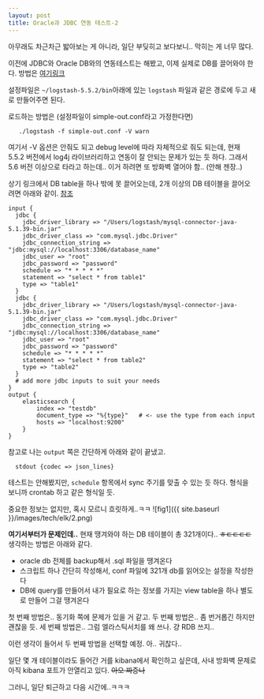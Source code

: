 ```yaml
---
layout: post
title: Oracle과 JDBC 연동 테스트-2
---
```


아무래도 차근차근 밟아보는 게 아니라, 일단 부딪히고 보다보니.. 막히는 게 너무 많다.

이전에 JDBC와 Oracle DB와의 연동테스트는 해봤고, 이제 실제로 DB를 끌어와야 한다. 방법은 [여기링크](https://discuss.elastic.co/t/logstash-jdbc-input-oracle-settings/26996)

설정파일은 ```~/logstash-5.5.2/bin```아래에 있는 ```logstash``` 파일과 같은 경로에 두고 새로 만들어주면 된다.

로드하는 방법은 (설정파일이 simple-out.conf라고 가정한다면)
```
   ./logstash -f simple-out.conf -V warn
```

여기서 -V 옵션은 안줘도 되고 debug level에 따라 자체적으로 줘도 되는데, 현재 5.5.2 버전에서 log4j 라이브러리하고 연동이 잘 안되는 문제가 있는 듯 하다. 그래서 5.6 버전 이상으로 타라고 하는데.. 이거 하려면 또 방화벽 열어야 함.. (안해 젠장..)

상기 링크에서 DB table을 하나 밖에 못 끌어오는데, 2개 이상의 DB 테이블을 끌어오려면 아래와 같이. [참조](https://stackoverflow.com/questions/37613611/multiple-inputs-on-logstash-jdbc)

```
input {
  jdbc {
    jdbc_driver_library => "/Users/logstash/mysql-connector-java-5.1.39-bin.jar"
    jdbc_driver_class => "com.mysql.jdbc.Driver"
    jdbc_connection_string => "jdbc:mysql://localhost:3306/database_name"
    jdbc_user => "root"
    jdbc_password => "password"
    schedule => "* * * * *"
    statement => "select * from table1"
    type => "table1"
  }
  jdbc {
    jdbc_driver_library => "/Users/logstash/mysql-connector-java-5.1.39-bin.jar"
    jdbc_driver_class => "com.mysql.jdbc.Driver"
    jdbc_connection_string => "jdbc:mysql://localhost:3306/database_name"
    jdbc_user => "root"
    jdbc_password => "password"
    schedule => "* * * * *"
    statement => "select * from table2"
    type => "table2"
  }
  # add more jdbc inputs to suit your needs
}
output {
    elasticsearch {
        index => "testdb"
        document_type => "%{type}"   # <- use the type from each input
        hosts => "localhost:9200"
    }
}
```

참고로 나는 ```output``` 쪽은 간단하게 아래와 같이 끝냈고.

```
  stdout {codec => json_lines}  
```

테스트는 안해봤지만, ```schedule``` 항목에서 sync 주기를 맞출 수 있는 듯 하다. 형식을 보니까 crontab 하고 같은 형식일 듯.

중요한 정보는 없지만, 혹시 모르니 흐릿하게..ㅋㅋ
![fig1]({{ site.baseurl }}/images/tech/elk/2.png)

**여기서부터가 문제인데..**
현재 땡겨와야 하는 DB 테이블이 총 321개이다.. ~~ㅎㄷㄷㄷㄷ~~
생각하는 방법은 아래와 같다.

  + oracle db 전체를 backup해서 .sql 파일을 땡겨온다
  + 스크립트 하나 간단히 작성해서, conf 파일에 321개 db를 읽어오는 설정을 작성한다
  + DB에 query를 만들어서 내가 필요로 하는 정보를 가지는 view table을 하나 별도로 만들어 그걸 땡겨온다

첫 번째 방법은.. 동기화 쪽에 문제가 있을 거 같고.
두 번째 방법은.. 좀 번거롭긴 하지만 괜찮을 듯.
세 번째 방법은.. 그럼 엘라스틱서치를 왜 쓰나. 걍 RDB 쓰지..

이런 생각이 들어서 두 번째 방법을 선택할 예정. 아.. 귀찮다..

일단 몇 개 테이블이라도 들어간 거를 kibana에서 확인하고 싶은데, 사내 방화벽 문제로 아직 kibana 포트가 안열리고 있다. ~~아오 짜증나~~

그러니, 일단 퇴근하고 다음 시간에..ㅋㅋㅋ
